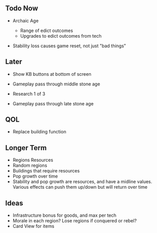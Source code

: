 ## Todo Now

- Archaic Age
   - Range of edict outcomes
   - Upgrades to edict outcomes from tech
   
- Stability loss causes game reset, not just "bad things"


## Later

- Show KB buttons at bottom of screen
- Gameplay pass through middle stone age

- Research 1 of 3
- Gameplay pass through late stone age

## QOL

- Replace building function


## Longer Term

- Regions Resources
- Random regions
- Buildings that require resources
- Pop growth over time
- Stability and pop growth are resources, and have a midline values. Various effects can push them up/down but will return over time

## Ideas

- Infrastructure bonus for goods, and max per tech
- Morale in each region? Lose regions if conquered or rebel?
- Card View for items
